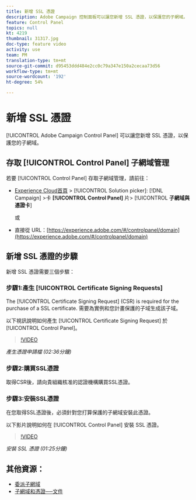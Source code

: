 ```yaml
---
title: 新增 SSL 憑證
description: Adobe Campaign 控制面板可以讓您新增 SSL 憑證，以保護您的子網域。
feature: Control Panel
topics: null
kt: 4219
thumbnail: 31317.jpg
doc-type: feature video
activity: use
team: PM
translation-type: tm+mt
source-git-commit: d95453ddd484e2cc0c79a347e150a2cecaa73d56
workflow-type: tm+mt
source-wordcount: '192'
ht-degree: 54%

---
```



# 新增 SSL 憑證

 [!UICONTROL Adobe Campaign Control Panel] 可以讓您新增 SSL 憑證，以保護您的子網域。

## 存取 [!UICONTROL Control Panel] 子網域管理

若要 [!UICONTROL Control Panel] 存取子網域管理，請前往：

* [Experience Cloud首頁](https://experience.adobe.com/#/home) > [!UICONTROL Solution picker]: [!DNL Campaign] >卡 **[!UICONTROL Control Panel]** 片> [!UICONTROL **子網域與憑證卡**]

   或
* 直接從 URL：[https://experience.adobe.com/#/controlpanel/domain](https://experience.adobe.com/#/controlpanel/domain)

## 新增 SSL 憑證的步驟

新增 SSL 憑證需要三個步驟：

### 步驟1:產生 [!UICONTROL Certificate Signing Requests]

The [!UICONTROL Certificate Signing Request] (CSR) is required for the purchase of a SSL certificate. 需要為實例和您計畫保護的子域生成該子域。

以下視訊說明如何產生 [!UICONTROL Certificate Signing Request] 於 [!UICONTROL Control Panel]。

>[!VIDEO](https://video.tv.adobe.com/v/31317?quality=12)

*產生憑證申請檔 (02:36分鐘)*

### 步驟2:購買SSL憑證

取得CSR後，請向貴組織核准的認證機構購買SSL憑證。

### 步驟3:安裝SSL憑證

在您取得SSL憑證後，必須針對您打算保護的子網域安裝此憑證。

以下影片說明如何在 [!UICONTROL Control Panel] 安裝 SSL 憑證。

>[!VIDEO](https://video.tv.adobe.com/v/31166?quality=12)

*安裝 SSL 憑證 (01:25分鐘)*

## 其他資源：

* [委派子網域](/help/administrating/control-panel/subdomain-delegation.md)
* [子網域和憑證──文件](https://docs.adobe.com/content/help/zh-Hant/control-panel/using/subdomains-and-certificates/renewing-subdomain-certificate.html)
